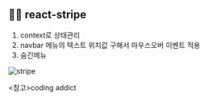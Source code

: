 ## 🏳️‍🌈 react-stripe
1. context로 상태관리
2. navbar 메뉴의 텍스트 위치값 구해서 마우스오버 이벤트 적용
3. 숨긴메뉴

![stripe](https://user-images.githubusercontent.com/74355328/132819346-0d1df08c-6be5-4857-9dc0-2d9c954ab212.png)

<참고>coding addict
